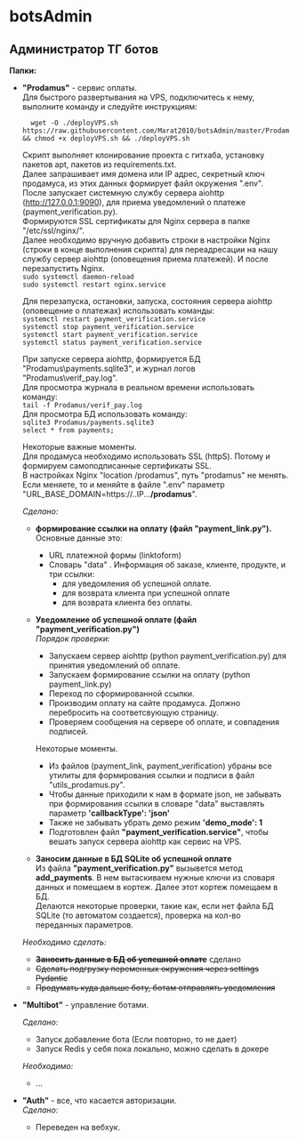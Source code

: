 # botsAdmin
## Администратор ТГ ботов


**Папки:**  
- **"Prodamus"** - сервис оплаты.  
  Для быстрого развертывания на VPS, подключитесь к нему, выполните команду и следуйте инструкциям:  
  ```
    wget -O ./deployVPS.sh https://raw.githubusercontent.com/Marat2010/botsAdmin/master/Prodamus/deployVPS.sh 
  && chmod +x deployVPS.sh && ./deployVPS.sh
    ```  
  Скрипт выполняет клонирование проекта с гитхаба, установку пакетов apt, пакетов из requirements.txt.  
  Далее запрашивает имя домена или IP адрес, секретный ключ продамуса, из этих данных формирует файл окружения ".env".  
  После запускает системную службу сервера aiohttp (http://127.0.0.1:9090), для приема уведомлений о платеже
 (payment_verification.py).  
  Формируются SSL сертификаты для Nginx сервера в папке "/etc/ssl/nginx/".  
  Далее необходимо вручную добавить строки в настройки Nginx (строки в конце выполнения скрипта) для 
 переадресации на нашу службу сервер aiohttp (оповещения приема платежей).
  И после перезапустить Nginx.  
    ```sudo systemctl daemon-reload```  
    ```sudo systemctl restart nginx.service```


  Для перезапуска, остановки, запуска, состояния сервера aiohttp (оповещение о платежах) использовать команды:  
    ```systemctl restart payment_verification.service```  
  ```systemctl stop payment_verification.service```  
  ```systemctl start payment_verification.service```  
  ```systemctl status payment_verification.service```  

  При запуске сервера aiohttp, формируется БД "Prodamus\payments.sqlite3", и журнал логов "Prodamus\verif_pay.log".  
  Для просмотра журнала в реальном времени использовать команду:  
  ```tail -f Prodamus/verif_pay.log```  
  Для просмотра БД использовать команду:    
  ```sqlite3 Prodamus/payments.sqlite3```  
  ```select * from payments;```  

  Некоторые важные моменты.  
    Для продамуса необходимо использовать SSL (httpS). Потому и формируем самоподписанные сертификаты SSL.  
    В настройках Nginx "location /prodamus", путь "prodamus" не менять. Если меняете, то и меняйте в 
  файле ".env" параметр "URL_BASE_DOMAIN=https://..IP...**/prodamus**".  

  
  _Сделано:_
  - **формирование ссылки на оплату (файл "payment_link.py").**  
    Основные данные это:
      - URL платежной формы (linktoform)  
      - Словарь "data" . Информация об заказе, клиенте, продукте, и три ссылки:
        - для уведомления об успешной оплате.
        - для возврата клиента при успешной оплате
        - для возврата клиента без оплаты.  

  - **Уведомление об успешной оплате (файл "payment_verification.py")**    
    _Порядок проверки:_  
      - Запускаем сервер aiohttp (python payment_verification.py) для принятия уведомлений об оплате.  
      - Запускаем формирование ссылки на оплату (python payment_link.py)
      - Переход по сформированной ссылки.
      - Производим оплату на сайте продамуса. Должно перебросить на соответсвующую страницу.
      - Проверяем сообщения на сервере об оплате, и совпадения подписей.  
       
    Некоторые моменты.  
      - Из файлов (payment_link, payment_verification) убраны все утилиты для формирования ссылки и
    подписи в файл "utils_prodamus.py".  
      - Чтобы данные приходили к нам в формате json, не забывать при формирования ссылки в словаре "data"
    выставлять параметр **'callbackType': 'json'**
      - Также не забывать убрать демо режим **'demo_mode': 1**
      - Подготовлен файл **"payment_verification.service"**, чтобы вешать запуск сервера aiohttp как сервис на VPS.
  - **Заносим данные в БД SQLite об успешной оплате**  
    Из файла **"payment_verification.py"** вызывется метод **add_payments**. В нем вытаскиваем нужные ключи из 
   словаря данных и помещаем в кортеж. Далее этот кортеж помещаем в БД.  
  Делаются некоторые проверки, такие как, если нет файла БД SQLite (то автоматом создается), проверка на кол-во
  переданных параметров.

  _Необходимо сделать:_
   - ~~**Заносить данные в БД об успешной оплате**~~ сделано  
   - ~~Сделать подгрузку переменных окружения через settings Pydantic~~  
   - ~~Продумать куда дальше боту, ботам отправлять уведомления~~  


- **"Multibot"** - управление ботами.  

  _Сделано:_  
  - Запуск добавление бота (Если повторно, то не дает)
  - Запуск Redis у себя пока локально, можно сделать в докере 
  
  _Необходимо:_
   - ...


- **"Auth"** - все, что касается авторизации.  
    _Сделано:_
  - Переведен на вебхук.
  

